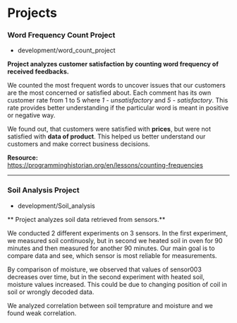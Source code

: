 # Projects
### Word Frequency Count Project     
* development/word_count_project  

**Project analyzes customer satisfaction by counting word frequency of received feedbacks.**

We counted the most frequent words to uncover issues that our customers are the most concerned or satisfied about. Each comment has its own customer rate from 1 to 5 where _1 - unsatisfactory_ and _5 - satisfactory_. This rate provides better understanding if the particular word is meant in positive or negative way.  

We found out, that customers were satisfied with **prices**, but were not satisfied with **data of product**. This helped us better understand our customers and make correct business decisions.   

**Resource:**   
https://programminghistorian.org/en/lessons/counting-frequencies

---

### Soil Analysis Project
* development/Soil_analysis

** Project analyzes soil data retrieved from sensors.**

We conducted 2 different experiments on 3 sensors. In the first experiment, we measured soil continuosly, but in second we heated soil in oven for 90 minutes and then measured for another 90 minutes. Our main goal is to compare data and see, which sensor is most reliable for measurements. 

By comparison of moisture, we observed that values of sensor003 decreases over time, but in the second experiment with heated soil, moisture values increased. This could be due to changing position of coil in soil or wrongly decoded data.

We analyzed correlation between soil temprature and moisture and we found weak correlation. 

